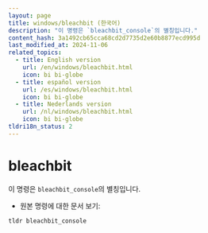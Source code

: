 ```yaml
---
layout: page
title: windows/bleachbit (한국어)
description: "이 명령은 `bleachbit_console`의 별칭입니다."
content_hash: 3a1492cb65cca68cd2d7735d2e60b8877ecd995d
last_modified_at: 2024-11-06
related_topics:
  - title: English version
    url: /en/windows/bleachbit.html
    icon: bi bi-globe
  - title: español version
    url: /es/windows/bleachbit.html
    icon: bi bi-globe
  - title: Nederlands version
    url: /nl/windows/bleachbit.html
    icon: bi bi-globe
tldri18n_status: 2
---
```

# bleachbit

이 명령은 `bleachbit_console`의 별칭입니다.

- 원본 명령에 대한 문서 보기:

`tldr bleachbit_console`
